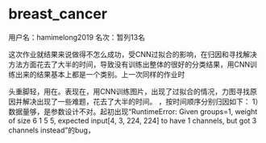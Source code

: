 # breast_cancer

用户名：hamimelong2019
名次：暂列13名

这次作业就结果来说做得不怎么成功，受CNN过拟合的影响，在归因和寻找解决方法方面花去了大半的时间，导致没有训练出整体的很好的分类结果，用CNN训练出来的结果基本上都是一个类别。上一次同样的作业时

头重脚轻，用在。表现在，用CNN训练图片，出现了过拟合的情况，力图寻找原因并解决出现了一些难题，花去了大半的时间。
，按时间顺序分别归因如下：
1）数据量够，是参数设计不对。起初出现“RuntimeError: Given groups=1, weight of size 6 1 5 5, 
expected input[4, 3, 224, 224] to have 1 channels, but got 3 channels instead”的bug，
